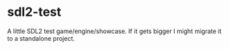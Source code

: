 # sdl2-test
A little SDL2 test game/engine/showcase. If it gets bigger I might migrate it to a standalone project.
